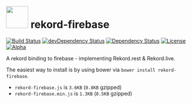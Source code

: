 # <img src="https://raw.githubusercontent.com/Rekord/rekord/master/images/rekord-color.png" width="60"> rekord-firebase

[![Build Status](https://travis-ci.org/Rekord/rekord-firebase.svg?branch=master)](https://travis-ci.org/Rekord/rekord-firebase)
[![devDependency Status](https://david-dm.org/Rekord/rekord-firebase/dev-status.svg)](https://david-dm.org/Rekord/rekord-firebase#info=devDependencies)
[![Dependency Status](https://david-dm.org/Rekord/rekord-firebase.svg)](https://david-dm.org/Rekord/rekord-firebase)
[![License](https://img.shields.io/badge/license-MIT-blue.svg)](https://github.com/Rekord/rekord/blob/master/LICENSE)
[![Alpha](https://img.shields.io/badge/State-Alpha-orange.svg)]()

A rekord binding to firebase - implementing Rekord.rest & Rekord.live.

The easiest way to install is by using bower via `bower install rekord-firebase`.

- `rekord-firebase.js` is `3.6KB` (`0.8KB` gzipped)
- `rekord-firebase.min.js` is `1.3KB` (`0.5KB` gzipped)
